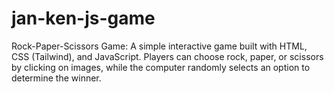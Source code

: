 # jan-ken-js-game
Rock-Paper-Scissors Game: A simple interactive game built with HTML, CSS (Tailwind), and JavaScript. Players can choose rock, paper, or scissors by clicking on images, while the computer randomly selects an option to determine the winner.
